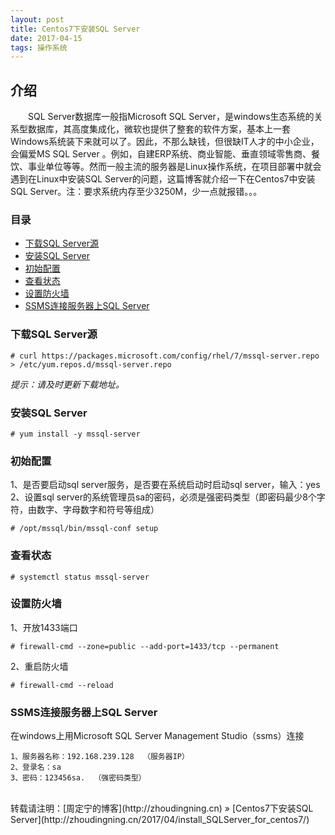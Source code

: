 ```yaml
---
layout: post
title: Centos7下安装SQL Server
date: 2017-04-15
tags: 操作系统  
---
```


## 介绍

　　SQL Server数据库一般指Microsoft SQL Server，是windows生态系统的关系型数据库，其高度集成化，微软也提供了整套的软件方案，基本上一套Windows系统装下来就可以了。因此，不那么缺钱，但很缺IT人才的中小企业，会偏爱MS SQL Server 。例如，自建ERP系统、商业智能、垂直领域零售商、餐饮、事业单位等等。然而一般主流的服务器是Linux操作系统，在项目部署中就会遇到在Linux中安装SQL Server的问题，这篇博客就介绍一下在Centos7中安装SQL Server。注：要求系统内存至少3250M，少一点就报错。。。



### 目录

* [下载SQL Server源](#download-sqlserver)
* [安装SQL Server](#insatll-sqlserver)
* [初始配置](#configuration)
* [查看状态](#view-status)
* [设置防火墙](#setup-firewall)
* [SSMS连接服务器上SQL Server](#remote-connection)


### <a name="download-sqlserver"></a>下载SQL Server源

```
# curl https://packages.microsoft.com/config/rhel/7/mssql-server.repo > /etc/yum.repos.d/mssql-server.repo
```
*提示：请及时更新下载地址。*

### <a name="insatll-sqlserver"></a>安装SQL Server

```
# yum install -y mssql-server
```

### <a name="configuration"></a>初始配置

1、是否要启动sql server服务，是否要在系统启动时启动sql server，输入：yes
2、设置sql server的系统管理员sa的密码，必须是强密码类型（即密码最少8个字符，由数字、字母数字和符号等组成）

```
# /opt/mssql/bin/mssql-conf setup
```

### <a name="view-status"></a>查看状态
```
# systemctl status mssql-server
```

### <a name="setup-firewall"></a>设置防火墙

1、开放1433端口
```
# firewall-cmd --zone=public --add-port=1433/tcp --permanent  
```

2、重启防火墙
```
# firewall-cmd --reload
```

### <a name="remote-connection"></a>SSMS连接服务器上SQL Server

在windows上用Microsoft SQL Server Management Studio（ssms）连接
```
1、服务器名称：192.168.239.128  （服务器IP）
2、登录名：sa
3、密码：123456sa.  （强密码类型）
```

<br>
转载请注明：[周定宁的博客](http://zhoudingning.cn) » [Centos7下安装SQL Server](http://zhoudingning.cn/2017/04/install_SQLServer_for_centos7/)   

